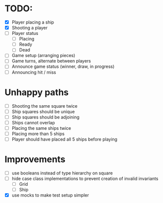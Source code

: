 # TODO:

- [X] Player placing a ship
- [X] Shooting a player
- [ ] Player status
    - [ ] Placing
    - [ ] Ready
    - [ ] Dead
- [ ] Game setup (arranging pieces)
- [ ] Game turns, alternate between players
- [ ] Announce game status (winner, draw, in progress)
- [ ] Announcing hit / miss

# Unhappy paths

- [ ] Shooting the same square twice
- [ ] Ship squares should be unique
- [ ] Ship squares should be adjoining
- [ ] Ships cannot overlap
- [ ] Placing the same ships twice
- [ ] Placing more than 5 ships
- [ ] Player should have placed all 5 ships before playing

# Improvements

- [ ] use booleans instead of type hierarchy on square
- [ ] hide case class implementations to prevent creation of invalid invariants
    - [ ] Grid
    - [ ] Ship
- [X] use mocks to make test setup simpler
